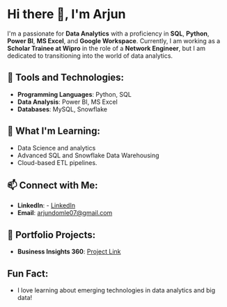 # Hi there 👋, I'm Arjun

I'm a passionate for **Data Analytics** with a proficiency in **SQL**, **Python**, **Power BI**, **MS Excel**, and **Google Workspace**. Currently, I am working as a **Scholar Trainee at Wipro** in the role of a **Network Engineer**, but I am dedicated to transitioning into the world of data analytics.

## 🔧 Tools and Technologies:
- **Programming Languages**: Python, SQL
- **Data Analysis**: Power BI, MS Excel
- **Databases**: MySQL, Snowflake

## 🌱 What I'm Learning:
- Data Science and analytics
- Advanced SQL and Snowflake Data Warehousing
- Cloud-based ETL pipelines.

## 📫 Connect with Me:
- **LinkedIn**: - [LinkedIn](https://www.linkedin.com/in/arjun-domle/![image])
- **Email**: arjundomle07@gmail.com

## 💼 Portfolio Projects:
- **Business Insights 360**: [Project Link](https://mavenanalytics.io/project/20476![image](https://github.com/user-attachments/assets/5cd7b3ec-6f0b-48c3-ad04-20e89482270d)
)

## Fun Fact: 
- I love learning about emerging technologies in data analytics and big data!

